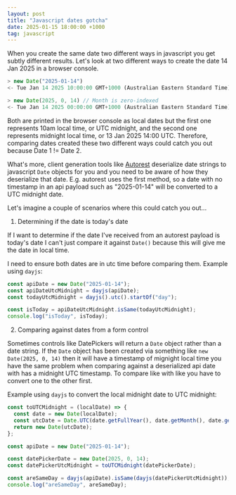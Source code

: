 ```yaml
---
layout: post
title: "Javascript dates gotcha"
date: 2025-01-15 18:00:00 +1000
tag: javascript
---
```


When you create the same date two different ways in javascript you get subtly different results. Let's look at two different ways to create the date 14 Jan 2025 in a browser console.

```js
> new Date("2025-01-14")
<- Tue Jan 14 2025 10:00:00 GMT+1000 (Australian Eastern Standard Time) 

> new Date(2025, 0, 14) // Month is zero-indexed
<- Tue Jan 14 2025 00:00:00 GMT+1000 (Australian Eastern Standard Time)
```

Both are printed in the browser console as local dates but the first one represents 10am local time, or UTC midnight, and the second one represents midnight local time, or 13 Jan 2025 14:00 UTC. Therefore, comparing dates created these two different ways could catch you out because Date 1 != Date 2.

What's more, client generation tools like [Autorest](https://github.com/Azure/autorest) deserialize date strings to javascript `Date` objects for you and you need to be aware of how they deserialize that date. E.g. autorest uses the first method, so a date with no timestamp in an api payload such as "2025-01-14" will be converted to a UTC midnight date.

Let's imagine a couple of scenarios where this could catch you out...

1. Determining if the date is today's date

If I want to determine if the date I've received from an autorest payload is today's date I can't just compare it against `Date()` because this will give me the date in local time.

I need to ensure both dates are in utc time before comparing them. Example using `dayjs`:

```js
const apiDate = new Date("2025-01-14");
const apiDateUtcMidnight = dayjs(apiDate);
const todayUtcMidnight = dayjs().utc().startOf("day");

const isToday = apiDateUtcMidnight.isSame(todayUtcMidnight);
console.log("isToday", isToday);
```

2. Comparing against dates from a form control

Sometimes controls like DatePickers will return a `Date` object rather than a date string. If the `Date` object has been created via something like `new Date(2025, 0, 14)` then it will have a timestamp of mignight local time you have the same problem when comparing against a deserialized api date with has a midnight UTC timestamp. To compare like with like you have to convert one to the other first.

Example using `dayjs` to convert the local midnight date to UTC midnight:

```js
const toUTCMidnight = (localDate) => {
  const date = new Date(localDate);
  const utcDate = Date.UTC(date.getFullYear(), date.getMonth(), date.getDate(), 0, 0, 0);
  return new Date(utcDate);
};

const apiDate = new Date("2025-01-14");

const datePickerDate = new Date(2025, 0, 14);
const datePickerUtcMidnight = toUTCMidnight(datePickerDate);

const areSameDay = dayjs(apiDate).isSame(dayjs(datePickerUtcMidnight));
console.log("areSameDay", areSameDay);
```